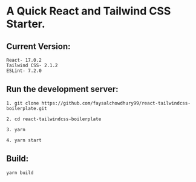 # A Quick React and Tailwind CSS Starter.

## Current Version: <br/>

`React- 17.0.2` <br/>
`Tailwind CSS- 2.1.2` <br/>
`ESLint- 7.2.0`

## Run the development server:

`1. git clone https://github.com/faysalchowdhury99/react-tailwindcss-boilerplate.git`

`2. cd react-tailwindcss-boilerplate`

`3. yarn`

`4. yarn start`

## Build:

`yarn build`
